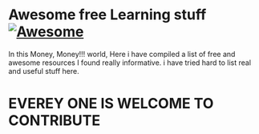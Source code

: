 # Awesome free Learning stuff [![Awesome](https://cdn.rawgit.com/sindresorhus/awesome/d7305f38d29fed78fa85652e3a63e154dd8e8829/media/badge.svg)](https://github.com/sindresorhus/awesome)

In this Money, Money!!! world, Here i have compiled a list of free and awesome resources I found really informative. i have tried hard to list real and useful stuff here. 

# EVEREY ONE IS WELCOME TO CONTRIBUTE
